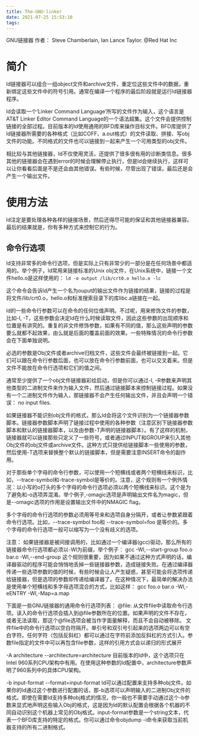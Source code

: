 ```yaml
---
title: The-GNU-linker
date: 2021-07-25 15:53:10
tags:
---
```


GNU链接器
作者： Steve Chamberlain, Ian Lance Taylor.   @Red Hat Inc


# 简介
ld链接器可以组合一组object文件和archive文件，重定位这些文件中的数据，重新绑定这些文件中的符号引用。通常在编译一个程序的最后阶段就是运行ld链接器程序。

ld会读取一个‘Linker Command Language’所写的文件作为输入，这个语言是AT&T Linker Editor Command Language的一个语法超集。这个文件会提供控制链接的全部过程。目前版本的ld使用通用的BFD库来操作目标文件。BFD库提供了ld链接器所需要的各种格式（比如COFF、a.out格式）的文件读取、拼接、写obj文件的功能。不同格式的文件也可以链接到一起来产生一个可用类型的obj文件。

相比较与其他链接器，ld不仅使用灵活，还提供了很多很有用的诊断类信息。很多其他的链接器会在遇到error的时候会理解停止执行，但是ld会继续执行，这样可以让你看看后面是不是还会由其他错误。有些时候，尽管出现了错误，最后还是会产生一个输出文件。

# 使用方法
ld注定是要处理各种各样的链接场景，然后还得尽可能的保证和其他链接器兼容。最后的结果就是，你有多种方式来控制它的行为。

## 命令行选项
ld支持非常多的命令行选项，但是实际上只有非常少的一部分是在任何场景中都适用的。举个例子，ld常用来链接标准的Unix obj文件，在Unix系统中，链接一个文件hello.o是这样使用的：
`ld -o output /lib/crt0.o hello.o -lc`

这个命令会告诉ld产生一个名为ouput的输出文件作为链接的结果，链接的过程是将文件/lib/crt0.o，hello.o和标准搜索目录下的库libc.a链接在一起。

ld的一些命令行参数可以在命令的任何位值声明。不过呢，用来修饰文件的参数，比如-l, -T，这些参数会决定ld在什么时候读取文件，因此这些参数的出现顺序和位置是有讲究的。重复的非文件修饰参数，如果有不同的值，那么这些声明的参数要么就都不起效果，由么就是后面的覆盖前面的效果。一些特殊情况的命令行参数会在下面单独说明。

必选的参数是Obj文件或者archive归档文件，这些文件会最终被链接到一起。它们可以跟在命令行参数后面，也可以放在命令行参数前面，也可以交叉着来。但是文件不能放在命令行选项和它们的值之间。

通常至少提供了一个obj文件链接器彩绘启动，但是你可以通过-l, -R参数来声明其他类型的二进制文件来作为输入文件，然后通过链接脚本来控制链接过程。如果没有一个二进制文件作为输入，那链接器不会产生任何输出文件，并且会声明一个错误： no input files.

如果链接器不能识别obj文件的格式，那么ld会将这个文件识别为一个链接器参数脚本。链接器参数脚本声明了链接过程中使用的各种参数（注意区别下链接器参数脚本和默认的链接器脚本，以及由参数-T声明的链接器脚本）。有了这样的机制，链接器就可以链接那些只定义了一些符号，或者通过INPUT和GROUP来引入其他Obj文件的obj文件或archive文件。这种方式只提供给链接脚本一些使用的参数，然后使用-T选项来替换整个默认的链接脚本，但是需要注意INSERT命令的副作用。

对于那些单个字母的命令行参数，可以使用一个短横线或者两个短横线来标识，比如，--trace-symbol和-trace-symbol是等价的。注意，这个规则有一个例外情况：以小写的o打头的多个字母的命令行选项必须以两个短横线来标识。这个是为了避免和-o选项弄混淆。举个例子,-omagic选项是声明输出文件名为magic，但是--omagic选项的作用是设置输出文件中的NMAGIC flag。

多个字母的命令行选项的参数必须用等号来和选项自身分隔开，或者让参数紧跟着命令行选项。比如，--trace-symbol foo和 --trace-symbol=foo 是等价的。多个字母的命令行选项一般可以缩写为一个没有歧义的选项。

注意： 如果链接器是被间接调用的，比如通过一个编译器(gcc)驱动，那么所有的链接器命令行选项都必须以-Wl为前缀，举个例子： gcc -Wl,--start-group foo.o bar.o -Wl,--end-group
这个规则很重要，因为如果不通过这种方式声明的话，编译器驱动的程序可能会悄悄地丢掉一些链接器参数，造成链接失败。在通过编译器传递一些选项参数的值的时候，有些时候会让人产生疑惑，甚至可能会将选项传递给链接器，但是选项的参数却传递给编译器了。在这种情况下，最简单的解决办法是使用单个短横线和多字母选项混合的方式，比如这样： gcc foo.o bar.o -Wl,-eENTRY -Wl,-Map=a.map

下面是一些GNU链接器的通用命令行选项列表：
@file: 从文件file中读取命令行选项。读入的命令行选项会插入到@file参数所在的位置。如果声明的文件不存在，或者无法读取，那这个@file选项会被当作字面量解释，而且不会自动被移除。
文件file中的命令行选项以空白符隔开。单引号和双引号引起来的选项两边可以有空白字符。任何字符（包括反斜杠）都可以通过在字符前添加反斜杠的方式引入。参数file指定的文件中可以再包含file参数，这样的引用方式会以递归的形式展开

-A architecture
--architecture=architecture
    目前版本的ld中，这个选项只在Intel 960系列CPU架构中有用。在使用这种参数的ld配置中，architecture参数声明了960系列中的具体CPU架构。

-b input-format
--format=input-format
    ld可以通过配置来支持多种obj文件。如果你的ld通过这个参数进行配置的话，那-b选项可以声明输入的二进制Obj文件的格式。即使在需要ld支持多种obj格式的情况，你一般也不需要手动通过这个-b参数来显式地声明这些输入Obj的格式，这是因为ld的默认配置会根据各个机器的不同自动识别这个机器上常见的Obj格式。input-format参数是一个string文本，代表一个BFD库支持的特定的格式。你可以通过命令objdump -i命令来获取当前机器支持的所有二进制格式。

